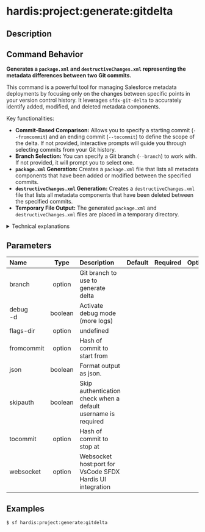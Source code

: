<!-- This file has been generated with command 'sf hardis:doc:plugin:generate'. Please do not update it manually or it may be overwritten -->
# hardis:project:generate:gitdelta

## Description


## Command Behavior

**Generates a `package.xml` and `destructiveChanges.xml` representing the metadata differences between two Git commits.**

This command is a powerful tool for managing Salesforce metadata deployments by focusing only on the changes between specific points in your version control history. It leverages `sfdx-git-delta` to accurately identify added, modified, and deleted metadata components.

Key functionalities:

- **Commit-Based Comparison:** Allows you to specify a starting commit (`--fromcommit`) and an ending commit (`--tocommit`) to define the scope of the delta. If not provided, interactive prompts will guide you through selecting commits from your Git history.
- **Branch Selection:** You can specify a Git branch (`--branch`) to work with. If not provided, it will prompt you to select one.
- **`package.xml` Generation:** Creates a `package.xml` file that lists all metadata components that have been added or modified between the specified commits.
- **`destructiveChanges.xml` Generation:** Creates a `destructiveChanges.xml` file that lists all metadata components that have been deleted between the specified commits.
- **Temporary File Output:** The generated `package.xml` and `destructiveChanges.xml` files are placed in a temporary directory.

<details>
<summary>Technical explanations</summary>

The command's technical implementation involves:

- **Git Integration:** Uses `simple-git` (`git()`) to interact with the Git repository, including fetching branches (`git().fetch()`), checking out branches (`git().checkoutBranch()`), and listing commit history (`git().log()`).
- **Interactive Prompts:** Leverages the `prompts` library to guide the user through selecting a Git branch and specific commits for delta generation if they are not provided as command-line arguments.
- **`sfdx-git-delta` Integration:** The core of the delta generation is handled by the `callSfdxGitDelta` utility function, which wraps the `sfdx-git-delta` tool. This tool performs the actual Git comparison and generates the `package.xml` and `destructiveChanges.xml` files.
- **Temporary Directory Management:** Uses `createTempDir` to create a temporary directory for storing the generated XML files, ensuring a clean working environment.
- **File System Operations:** Uses `fs-extra` to manage temporary files and directories.
- **User Feedback:** Provides clear messages to the user about the generated files and their locations.
</details>


## Parameters

|Name|Type|Description|Default|Required|Options|
|:---|:--:|:----------|:-----:|:------:|:-----:|
|branch|option|Git branch to use to generate delta||||
|debug<br/>-d|boolean|Activate debug mode (more logs)||||
|flags-dir|option|undefined||||
|fromcommit|option|Hash of commit to start from||||
|json|boolean|Format output as json.||||
|skipauth|boolean|Skip authentication check when a default username is required||||
|tocommit|option|Hash of commit to stop at||||
|websocket|option|Websocket host:port for VsCode SFDX Hardis UI integration||||

## Examples

```shell
$ sf hardis:project:generate:gitdelta
```



